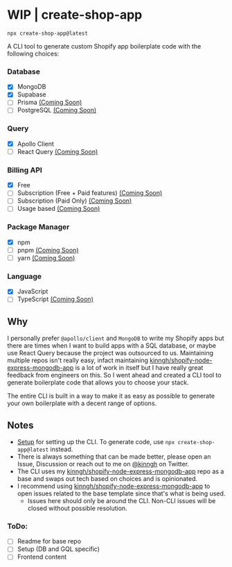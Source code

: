 # WIP | create-shop-app

`npx create-shop-app@latest`

A CLI tool to generate custom Shopify app boilerplate code with the following choices:

### Database

- [x] MongoDB
- [x] Supabase
- [ ] Prisma [(Coming Soon)](https://github.com/kinngh/create-shop-app/discussions/1)
- [ ] PostgreSQL [(Coming Soon)](https://github.com/kinngh/create-shop-app/discussions/1)

### Query

- [x] Apollo Client
- [ ] React Query [(Coming Soon)](https://github.com/kinngh/create-shop-app/discussions/1)

### Billing API

- [x] Free
- [ ] Subscription (Free + Paid features) [(Coming Soon)](https://github.com/kinngh/create-shop-app/discussions/1)
- [ ] Subscription (Paid Only) [(Coming Soon)](https://github.com/kinngh/create-shop-app/discussions/1)
- [ ] Usage based [(Coming Soon)](https://github.com/kinngh/create-shop-app/discussions/1)

### Package Manager

- [x] npm
- [ ] pnpm [(Coming Soon)](https://github.com/kinngh/create-shop-app/discussions/1)
- [ ] yarn [(Coming Soon)](https://github.com/kinngh/create-shop-app/discussions/1)

### Language

- [x] JavaScript
- [ ] TypeScript [(Coming Soon)](https://github.com/kinngh/create-shop-app/discussions/1)

## Why

I personally prefer `@apollo/client` and `MongoDB` to write my Shopify apps but there are times when I want to build apps with a SQL database, or maybe use React Query because the project was outsourced to us. Maintaining multiple repos isn't really easy, infact maintaining [kinngh/shopify-node-express-mongodb-app](http://github.com/kinngh/shopify-node-express-mongodb-app) is a lot of work in itself but I have really great feedback from engineers on this. So I went ahead and created a CLI tool to generate boilerplate code that allows you to choose your stack.

The entire CLI is built in a way to make it as easy as possible to generate your own boilerplate with a decent range of options.

## Notes

- [Setup](./SETUP.md) for setting up the CLI. To generate code, use `npx create-shop-app@latest` instead.
- There is always something that can be made better, please open an Issue, Discussion or reach out to me on [@kinngh](https://twitter.com/kinngh) on Twitter.
- The CLI uses my [kinngh/shopify-node-express-mongodb-app](http://github.com/kinngh/shopify-node-express-mongodb-app) repo as a base and swaps out tech based on choices and is opinionated.
- I recommend using [kinngh/shopify-node-express-mongodb-app](http://github.com/kinngh/shopify-node-express-mongodb-app) to open issues related to the base template since that's what is being used.
  - Issues here should only be around the CLI. Non-CLI issues will be closed without possible resolution.

### ToDo:

- [ ] Readme for base repo
- [ ] Setup (DB and GQL specific)
- [ ] Frontend content

